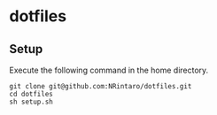# dotfiles

## Setup

Execute the following command in the home directory.

```
git clone git@github.com:NRintaro/dotfiles.git
cd dotfiles
sh setup.sh
```

